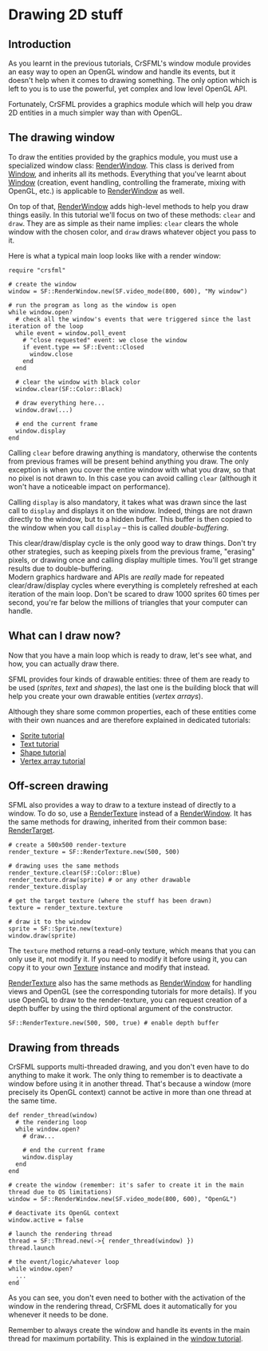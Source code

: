 # Drawing 2D stuff

## Introduction

As you learnt in the previous tutorials, CrSFML's window module provides an easy way to open an OpenGL window and handle its events, but it doesn't help when it comes to drawing something. The only option which is left to you is to use the powerful, yet complex and low level OpenGL API.

Fortunately, CrSFML provides a graphics module which will help you draw 2D entities in a much simpler way than with OpenGL.

## The drawing window

To draw the entities provided by the graphics module, you must use a specialized window class: [RenderWindow]({{book.api}}/RenderWindow.html). This class is derived from [Window]({{book.api}}/Window.html), and inherits all its methods. Everything that you've learnt about [Window]({{book.api}}/Window.html) (creation, event handling, controlling the framerate, mixing with OpenGL, etc.) is applicable to [RenderWindow]({{book.api}}/RenderWindow.html) as well.

On top of that, [RenderWindow]({{book.api}}/RenderWindow.html) adds high-level methods to help you draw things easily. In this tutorial we'll focus on two of these methods: `clear` and `draw`. They are as simple as their name implies: `clear` clears the whole window with the chosen color, and `draw` draws whatever object you pass to it.

Here is what a typical main loop looks like with a render window:

```crystal
require "crsfml"

# create the window
window = SF::RenderWindow.new(SF.video_mode(800, 600), "My window")

# run the program as long as the window is open
while window.open?
  # check all the window's events that were triggered since the last iteration of the loop
  while event = window.poll_event
    # "close requested" event: we close the window
    if event.type == SF::Event::Closed
      window.close
    end
  end

  # clear the window with black color
  window.clear(SF::Color::Black)

  # draw everything here...
  window.draw(...)

  # end the current frame
  window.display
end
```

Calling `clear` before drawing anything is mandatory, otherwise the contents from previous frames will be present behind anything you draw. The only exception is when you cover the entire window with what you draw, so that no pixel is not drawn to. In this case you can avoid calling `clear` (although it won't have a noticeable impact on performance).

Calling `display` is also mandatory, it takes what was drawn since the last call to `display` and displays it on the window. Indeed, things are not drawn directly to the window, but to a hidden buffer. This buffer is then copied to the window when you call `display` – this is called *double-buffering*.

This clear/draw/display cycle is the only good way to draw things. Don't try other strategies, such as keeping pixels from the previous frame, "erasing" pixels, or drawing once and calling display multiple times. You'll get strange results due to double-buffering.  
Modern graphics hardware and APIs are *really* made for repeated clear/draw/display cycles where everything is completely refreshed at each iteration of the main loop. Don't be scared to draw 1000 sprites 60 times per second, you're far below the millions of triangles that your computer can handle.

## What can I draw now?

Now that you have a main loop which is ready to draw, let's see what, and how, you can actually draw there.

SFML provides four kinds of drawable entities: three of them are ready to be used (*sprites*, *text* and *shapes*), the last one is the building block that will help you create your own drawable entities (*vertex arrays*).

Although they share some common properties, each of these entities come with their own nuances and are therefore explained in dedicated tutorials:

* [Sprite tutorial](sprite.md "Learn how to create and draw sprites")
* [Text tutorial](text.md "Learn how to create and draw text")
* [Shape tutorial](shape.md "Learn how to create and draw shapes")
* [Vertex array tutorial](vertex-array.md "Learn how to create and draw vertex arrays")

## Off-screen drawing

SFML also provides a way to draw to a texture instead of directly to a window. To do so, use a [RenderTexture]({{book.api}}/RenderTexture.html) instead of a [RenderWindow]({{book.api}}/RenderWindow.html). It has the same methods for drawing, inherited from their common base: [RenderTarget]({{book.api}}/RenderTarget.html).

```crystal
# create a 500x500 render-texture
render_texture = SF::RenderTexture.new(500, 500)

# drawing uses the same methods
render_texture.clear(SF::Color::Blue)
render_texture.draw(sprite) # or any other drawable
render_texture.display

# get the target texture (where the stuff has been drawn)
texture = render_texture.texture

# draw it to the window
sprite = SF::Sprite.new(texture)
window.draw(sprite)
```

The `texture` method returns a read-only texture, which means that you can only use it, not modify it. If you need to modify it before using it, you can copy it to your own [Texture]({{book.api}}/Texture.html) instance and modify that instead.

[RenderTexture]({{book.api}}/RenderTexture.html) also has the same methods as [RenderWindow]({{book.api}}/RenderWindow.html) for handling views and OpenGL (see the corresponding tutorials for more details). If you use OpenGL to draw to the render-texture, you can request creation of a depth buffer by using the third optional argument of the constructor.

```crystal
SF::RenderTexture.new(500, 500, true) # enable depth buffer
```

## Drawing from threads

CrSFML supports multi-threaded drawing, and you don't even have to do anything to make it work. The only thing to remember is to deactivate a window before using it in another thread. That's because a window (more precisely its OpenGL context) cannot be active in more than one thread at the same time.

```crystal
def render_thread(window)
  # the rendering loop
  while window.open?
    # draw...

    # end the current frame
    window.display
  end
end

# create the window (remember: it's safer to create it in the main thread due to OS limitations)
window = SF::RenderWindow.new(SF.video_mode(800, 600), "OpenGL")

# deactivate its OpenGL context
window.active = false

# launch the rendering thread
thread = SF::Thread.new(->{ render_thread(window) })
thread.launch

# the event/logic/whatever loop
while window.open?
  ...
end
```

As you can see, you don't even need to bother with the activation of the window in the rendering thread, CrSFML does it automatically for you whenever it needs to be done.

Remember to always create the window and handle its events in the main thread for maximum portability. This is explained in the [window tutorial](../window/window.md "Window tutorial").
